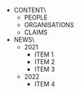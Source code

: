 - CONTENT\
  - PEOPLE
  - ORGANISATIONS
  - CLAIMS
- NEWS\
  - 2021
    - ITEM 1
    - ITEM 2
    - ITEM 3
  - 2022
    - ITEM 4
